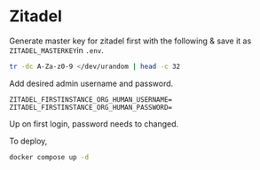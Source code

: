 # Zitadel

Generate master key for zitadel first with the following & save it as `ZITADEL_MASTERKEY`in `.env`.

```bash
tr -dc A-Za-z0-9 </dev/urandom | head -c 32
```

Add desired admin username and password.

```env
ZITADEL_FIRSTINSTANCE_ORG_HUMAN_USERNAME=
ZITADEL_FIRSTINSTANCE_ORG_HUMAN_PASSWORD=
```

Up on first login, password needs to changed.

To deploy,

```bash
docker compose up -d
```
